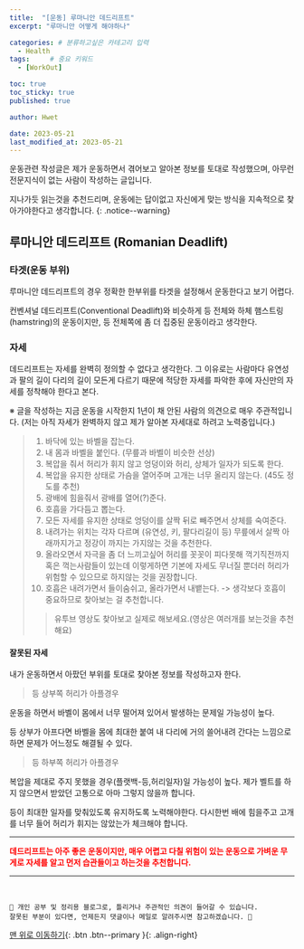 ```yaml
---
title:  "[운동] 루마니안 데드리프트"  
excerpt: "루마니안 어떻게 해야하나"

categories: # 분류하고싶은 카테고리 입력
  - Health
tags:     # 중요 키워드
  - [WorkOut]

toc: true
toc_sticky: true
published: true

author: Hwet

date: 2023-05-21
last_modified_at: 2023-05-21
---
```


운동관련 작성글은 제가 운동하면서 겪어보고 알아본 정보를 토대로 작성했으며, 아무런 전문지식이 없는 사람이 작성하는 글입니다.

지나가듯 읽는것을 추천드리며, 운동에는 답이없고 자신에게 맞는 방식을 지속적으로 찾아가야한다고 생각합니다.
{: .notice--warning}

## 루마니안 데드리프트 (Romanian Deadlift)

### 타겟(운동 부위)

루마니안 데드리프트의 경우 정확한 한부위를 타겟을 설정해서 운동한다고 보기 어렵다. 

컨벤셔널 데드리프트(Conventional Deadlift)와 비슷하게 등 전체와 하체 햄스트링(hamstring)의 운동이지만, 등 전체쪽에 좀 더 집중된 운동이라고 생각한다.

### 자세

데드리프트는 자세를 완벽히 정의할 수 없다고 생각한다. 그 이유로는 사람마다 유연성과 팔의 길이 다리의 길이 모든게 다르기 때문에 적당한 자세를 파악한 후에 자신만의 자세를 정착해야 한다고 본다.

※ 글을 작성하는 지금 운동을 시작한지 1년이 채 안된 사람의 의견으로 매우 주관적입니다. (저는 아직 자세가 완벽하지 않고 제가 알아본 자세대로 하려고 노력중입니다.)

> 1. 바닥에 있는 바벨을 잡는다.
> 2. 내 몸과 바벨을 붙인다. (무릎과 바벨이 비슷한 선상)
> 3. 복압을 줘서 허리가 휘지 않고 엉덩이와 허리, 상체가 일자가 되도록 한다. 
> 4. 복압을 유지한 상태로 가슴을 열어주며 고개는 너무 올리지 않는다. (45도 정도를 추천)
> 5. 광배에 힘을줘서 광배를 열어(?)준다.
> 6. 호흡을 가다듬고 뽑는다. 
> 7. 모든 자세를 유지한 상태로 엉덩이를 살짝 뒤로 빼주면서 상체를 숙여준다. 
> 8. 내려가는 위치는 각자 다르며 (유연성, 키, 팔다리길이 등) 무릎에서 살짝 아래까지가고 정강이 까지는 가지않는 것을 추천한다.
> 9. 올라오면서 자극을 좀 더 느끼고싶어 허리를 꼿꼿이 피다못해 꺽기직전까지 혹은 꺽는사람들이 있는데 이렇게하면 기본에 자세도 무너질 뿐더러 허리가 위험할 수 있으므로 하지않는 것을 권장합니다.
> 10. 호흡은 내려가면서 들이숨쉬고, 올라가면서 내뱉는다. -> 생각보다 호흡이 중요하므로 찾아보는 걸 추천합니다.
>> 유투브 영상도 찾아보고 실제로 해보세요.(영상은 여러개를 보는것을 추천해요)

#### 잘못된 자세 

내가 운동하면서 아팠던 부위를 토대로 찾아본 정보를 작성하고자 한다.

> 등 상부쪽 허리가 아플경우

운동을 하면서 바벨이 몸에서 너무 떨어져 있어서 발생하는 문제일 가능성이 높다.

등 상부가 아프다면 바벨을 몸에 최대한 붙여 내 다리에 거의 쓸어내려 간다는 느낌으로 하면 문제가 어느정도 해결될 수 있다.



> 등 하부쪽 허리가 아플경우

복압을 제대로 주지 못했을 경우(플랫백-등,허리일자)일 가능성이 높다. 제가 벨트를 하지 않으면서 받았던 고통으로 아마 그렇지 않을까 합니다. 

등이 최대한 일자를 맞춰있도록 유지하도록 노력해야한다. 다시한번 배에 힘을주고 고개를 너무 들어 허리가 휘지는 않았는가 체크해야 합니다.

***

<strong style="color:red">데드리프트는 아주 좋은 운동이지만, 매우 어렵고 다칠 위험이 있는 운동으로 가벼운 무게로 자세를 알고 먼저 습관들이고 하는것을 추천합니다.</strong>


***
<br>
    
    📢 개인 공부 및 정리용 블로그로, 틀리거나 주관적인 의견이 들어갈 수 있습니다.
    잘못된 부분이 있다면, 언제든지 댓글이나 메일로 알려주시면 참고하겠습니다. 🔔

[맨 위로 이동하기](#){: .btn .btn--primary }{: .align-right}